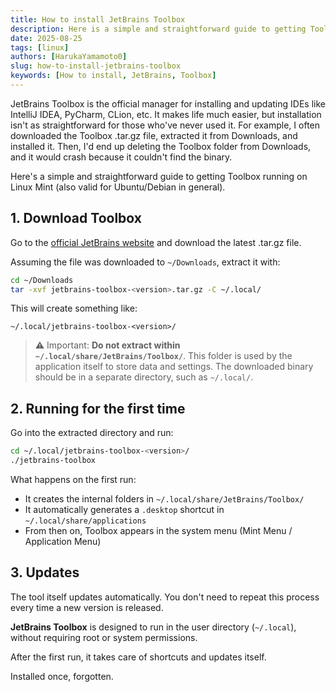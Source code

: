 ```yaml
---
title: How to install JetBrains Toolbox
description: Here is a simple and straightforward guide to getting Toolbox running on Linux Mint (and it also applies to Ubuntu/Debian in general).
date: 2025-08-25
tags: [linux]
authors: [HarukaYamamoto0]
slug: how-to-install-jetbrains-toolbox
keywords: [How to install, JetBrains, Toolbox]
---
```


JetBrains Toolbox is the official manager for installing and updating IDEs like IntelliJ IDEA, PyCharm, CLion, etc. It makes life much easier, but installation isn't as straightforward for those who've never used it. For example, I often downloaded the Toolbox .tar.gz file, extracted it from Downloads, and installed it. Then, I'd end up deleting the Toolbox folder from Downloads, and it would crash because it couldn't find the binary.

<!-- truncate -->

Here's a simple and straightforward guide to getting Toolbox running on Linux Mint (also valid for Ubuntu/Debian in general).

## 1. Download Toolbox

Go to the [official JetBrains website](https://www.jetbrains.com/toolbox-app/) and download the latest .tar.gz file.

Assuming the file was downloaded to `~/Downloads`, extract it with:

```bash
cd ~/Downloads
tar -xvf jetbrains-toolbox-<version>.tar.gz -C ~/.local/
```

This will create something like:

```
~/.local/jetbrains-toolbox-<version>/
```

> ⚠️ Important: **Do not extract within `~/.local/share/JetBrains/Toolbox/`**.
> This folder is used by the application itself to store data and settings.
> The downloaded binary should be in a separate directory, such as `~/.local/`.

## 2. Running for the first time

Go into the extracted directory and run:

```bash
cd ~/.local/jetbrains-toolbox-<version>/
./jetbrains-toolbox
```

What happens on the first run:

- It creates the internal folders in `~/.local/share/JetBrains/Toolbox/`
- It automatically generates a `.desktop` shortcut in `~/.local/share/applications`
- From then on, Toolbox appears in the system menu (Mint Menu / Application Menu)

## 3. Updates

The tool itself updates automatically. You don't need to repeat this process every time a new version is released.

**JetBrains Toolbox** is designed to run in the user directory (`~/.local`), without requiring root or system permissions.

After the first run, it takes care of shortcuts and updates itself.

Installed once, forgotten.
